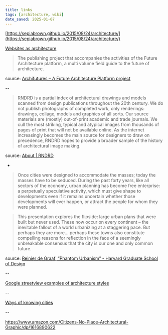 ```yaml
---
title: links
tags: [architecture, wiki]
date_saved: 2025-01-07
---
```


[https://sepiabrown.github.io/2015/08/24/architecture/](https://sepiabrown.github.io/2015/08/24/architecture/)

[Websites as architecture](http://www--arc.com/)

>The publishing project that accompanies the activities of the Future Architecture platform, a multi volume field guide to the future of architecture.

source: [Archifutures – A Future Architecture Platform project](http://archifutures.futurearchitectureplatform.org/)

--

>RNDRD is a partial index of architectural drawings and models scanned from design publications throughout the 20th century. We do not publish photographs of completed work, only renderings: drawings, collage, models and graphics of all sorts. Our source materials are (mostly) out-of-print academic and trade journals. We cull the most striking, typical and atypical images from thousands of pages of print that will not be available online. As the internet increasingly becomes the main source for designers to draw on precedence, RNDRD hopes to provide a broader sample of the history of architectural image making.

source: [About | RNDRD](https://rndrd.com/about)

-

>Once cities were designed to accommodate the masses; today the masses have to be seduced. During the past forty years, like all sectors of the economy, urban planning has become free enterprise: a perpetually speculative activity, which must give shape to developments even if it remains uncertain whether those developments will ever happen, or attract the people for whom they were planned.

> This presentation explores the flipside: large urban plans that were built but never used. These now occur on every continent – the inevitable fallout of a world urbanizing at a staggering pace. But perhaps they are more… perhaps these towns also constitute compelling reasons for reflection in the face of a seemingly unbreakable consensus that the city is our one and only common future.

source: [Reinier de Graaf, “Phantom Urbanism” - Harvard Graduate School of Design](https://www.gsd.harvard.edu/event/reinier-de-graaf-phantom-urbanism/)

--

[Google streetview examples of architecture styles](https://modern-architecture.glitch.me/)

--

[Ways of knowing cities](https://www.arch.columbia.edu/books/reader/483-ways-of-knowing-cities)

--

<https://www.amazon.com/Citizens-No-Place-Architectural-Graphic/dp/1616890622>